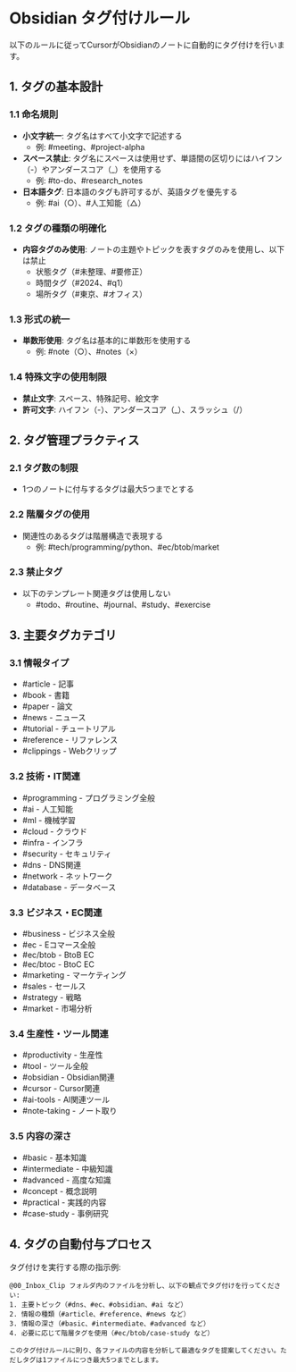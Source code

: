 # Obsidian タグ付けルール

以下のルールに従ってCursorがObsidianのノートに自動的にタグ付けを行います。

## 1. タグの基本設計

### 1.1 命名規則
- **小文字統一**: タグ名はすべて小文字で記述する
  - 例: #meeting、#project-alpha
- **スペース禁止**: タグ名にスペースは使用せず、単語間の区切りにはハイフン（-）やアンダースコア（_）を使用する
  - 例: #to-do、#research_notes
- **日本語タグ**: 日本語のタグも許可するが、英語タグを優先する
  - 例: #ai（○）、#人工知能（△）

### 1.2 タグの種類の明確化
- **内容タグのみ使用**: ノートの主題やトピックを表すタグのみを使用し、以下は禁止
  - 状態タグ（#未整理、#要修正）
  - 時間タグ（#2024、#q1）
  - 場所タグ（#東京、#オフィス）

### 1.3 形式の統一
- **単数形使用**: タグ名は基本的に単数形を使用する
  - 例: #note（○）、#notes（×）

### 1.4 特殊文字の使用制限
- **禁止文字**: スペース、特殊記号、絵文字
- **許可文字**: ハイフン（-）、アンダースコア（_）、スラッシュ（/）

## 2. タグ管理プラクティス

### 2.1 タグ数の制限
- 1つのノートに付与するタグは最大5つまでとする

### 2.2 階層タグの使用
- 関連性のあるタグは階層構造で表現する
  - 例: #tech/programming/python、#ec/btob/market

### 2.3 禁止タグ
- 以下のテンプレート関連タグは使用しない
  - #todo、#routine、#journal、#study、#exercise

## 3. 主要タグカテゴリ

### 3.1 情報タイプ
- #article - 記事
- #book - 書籍
- #paper - 論文
- #news - ニュース
- #tutorial - チュートリアル
- #reference - リファレンス
- #clippings - Webクリップ

### 3.2 技術・IT関連
- #programming - プログラミング全般
- #ai - 人工知能
- #ml - 機械学習
- #cloud - クラウド
- #infra - インフラ
- #security - セキュリティ
- #dns - DNS関連
- #network - ネットワーク
- #database - データベース

### 3.3 ビジネス・EC関連
- #business - ビジネス全般
- #ec - Eコマース全般
- #ec/btob - BtoB EC
- #ec/btoc - BtoC EC
- #marketing - マーケティング
- #sales - セールス
- #strategy - 戦略
- #market - 市場分析

### 3.4 生産性・ツール関連
- #productivity - 生産性
- #tool - ツール全般
- #obsidian - Obsidian関連
- #cursor - Cursor関連
- #ai-tools - AI関連ツール
- #note-taking - ノート取り

### 3.5 内容の深さ
- #basic - 基本知識
- #intermediate - 中級知識
- #advanced - 高度な知識
- #concept - 概念説明
- #practical - 実践的内容
- #case-study - 事例研究

## 4. タグの自動付与プロセス

タグ付けを実行する際の指示例:
```
@00_Inbox_Clip フォルダ内のファイルを分析し、以下の観点でタグ付けを行ってください:
1. 主要トピック（#dns、#ec、#obsidian、#ai など）
2. 情報の種類（#article、#reference、#news など）
3. 情報の深さ（#basic、#intermediate、#advanced など）
4. 必要に応じて階層タグを使用（#ec/btob/case-study など）

このタグ付けルールに則り、各ファイルの内容を分析して最適なタグを提案してください。ただしタグは1ファイルにつき最大5つまでとします。
